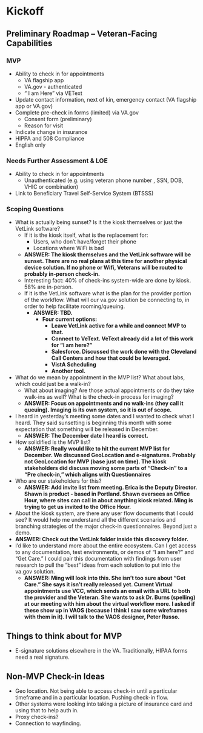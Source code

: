 
# Kickoff 

## Preliminary Roadmap – Veteran-Facing Capabilities

### MVP
- Ability to check in for appointments
  - VA flagship app
  - VA.gov  - authenticated 
  - “ I am Here” via VEText
- Update contact information, next of kin, emergency contact (VA flagship app or VA.gov)
- Complete pre-check in forms (limited) via VA.gov 
  - Consent form (preliminary)
  - Reason for visit
- Indicate change in insurance 
- HIPPA and 508 Compliance
- English only

### Needs Further Assessment & LOE
- Ability to check in for appointments
  - Unauthenticated  (e.g. using veteran phone number , SSN, DOB,  VHIC or combination)
- Link to  Beneficiary Travel Self-Service System (BTSSS)

### Scoping Questions
- What is actually being sunset? Is it the kiosk themselves or just the VetLink software? 
  - If it is the kiosk itself, what is the replacement for: 
    - Users, who don’t have/forget their phone
    - Locations where WiFi is bad
  - **ANSWER: The kiosk themselves and the VetLink software will be sunset. There are no real plans at this time for another physical device solution. If no phone or Wifi, Veterans will be routed to probably in-person check-in.**
  - Interesting fact: 40% of check-ins system-wide are done by kiosk. 58% are in-person.
  - If it is the VetLink software what is the plan for the provider portion of the workflow. What will our va.gov solution be connecting to, in order to help facilitate rooming/queuing.
    - **ANSWER: TBD.** 
      - **Four current options:**
        - **Leave VetLink active for a while and connect MVP to that.**
        - **Connect to VeText. VeText already did a lot of this work for “I am here?”**
        - **Salesforce. Discussed the work done with the Cleveland Call Centers and how that could be leveraged.**
        - **VistA Scheduling**
        - **Another tool.**
- What do we mean by appointment in the MVP list? What about labs, which could just be a walk-in?
  - What about imaging? Are those actual appointments or do they take walk-ins as well? What is the check-in process for imaging?
  - **ANSWER: Focus on appointments and no walk-ins (they call it queuing). Imaging is its own system, so it is out of scope.**
- I heard in yesterday’s meeting some dates and I wanted to check what I heard. They said sunsetting is beginning this month with some expectation that something will be released in December. 
  - **ANSWER: The December date I heard is correct.**
- How solidified is the MVP list?
  - **ANSWER: Really would like to hit the current MVP list for December. We discussed GeoLocation and e-signatures. Probably not GeoLocation for MVP (base just on time). The kiosk stakeholders did discuss moving some parts of “Check-in” to a “Pre check-in,” which aligns with Questionnaires**
- Who are our stakeholders for this? 
  - **ANSWER: Add invite list from meeting. Erica is the Deputy Director. Shawn is product - based in Portland. Shawn oversees an Office Hour, where sites can call in about anything kiosk related. Ming is trying to get us invited to the Office Hour.**
 - About the kiosk system, are there any user flow documents that I could see? It would help me understand all the different scenarios and branching strategies of the major check-in questionnaires. Beyond just a demo.
  - **ANSWER: Check out the VetLink folder inside this discovery folder.**
- I’d like to understand more about the entire ecosystem. Can I get access to any documentation, test environments, or demos of “I am here?” and “Get Care.” I could pair this documentation with findings from user research to pull the “best” ideas from each solution to put into the va.gov solution.
  - **ANSWER: Ming will look into this. She isn’t too sure about “Get Care.” She says it isn’t really released yet. Current Virtual appointments use VCC, which sends an email with a URL to both the provider and the Veteran. She wants to ask Dr. Burns (spelling) at our meeting with him about the virtual workflow more. I asked if these show up in VAOS (because I think I saw some wireframes with them in it). I will talk to the VAOS designer, Peter Russo.**

## Things to think about for MVP
- E-signature solutions elsewhere in the VA. Traditionally, HIPAA forms need a real signature.

## Non-MVP Check-in Ideas
- Geo location. Not being able to access check-in until a particular timeframe and in a particular location. Pushing check-in flow.
- Other systems were looking into taking a picture of insurance card and using that to help auth in.
- Proxy check-ins?
- Connection to wayfinding.
